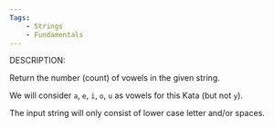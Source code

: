 ```yaml
---
Tags:
    - Strings
    - Fundamentals
---
```


DESCRIPTION:

Return the number (count) of vowels in the given string.

We will consider `a`, `e`, `i`, `o`, `u` as vowels for this Kata (but not `y`).

The input string will only consist of lower case letter and/or spaces.